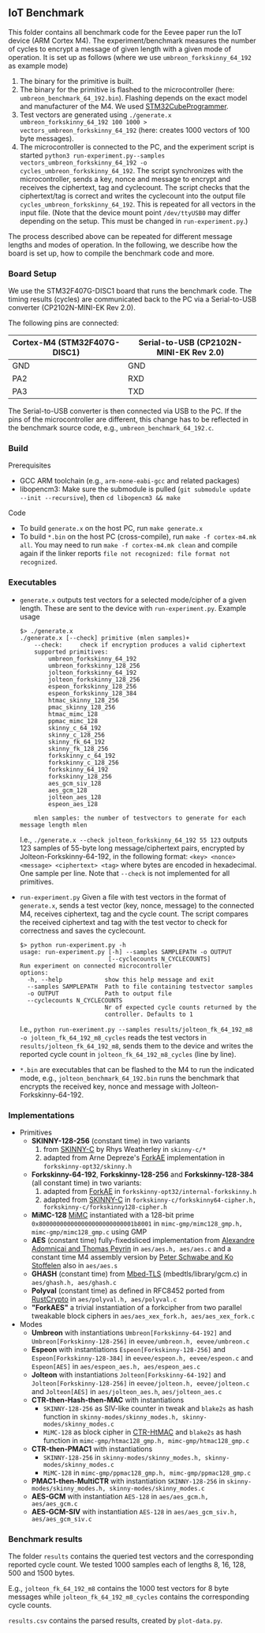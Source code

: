 ## IoT Benchmark
This folder contains all benchmark code for the Eevee paper run the IoT device (ARM Cortex M4).
The experiment/benchmark measures the number of cycles to encrypt a message of given length with a given mode of operation.
It is set up as follows (where we use `umbreon_forkskinny_64_192` as example mode)
  1. The binary for the primitive is built.
  2. The binary for the primitive is flashed to the microcontroller (here: `umbreon_benchmark_64_192.bin`). Flashing depends on the exact model and manufacturer of the M4. We used [STM32CubeProgrammer](https://www.st.com/en/development-tools/stm32cubeprog.html).
  3. Test vectors are generated using `./generate.x umbreon_forkskinny_64_192 100 1000 > vectors_umbreon_forkskinny_64_192` (here: creates 1000 vectors of 100 byte messages).
  4. The microcontroller is connected to the PC, and the experiment script is started `python3 run-experiment.py--samples vectors_umbreon_forkskinny_64_192 -o cycles_umbreon_forkskinny_64_192`.
     The script synchronizes with the microcontroller, sends a key, nonce and message to encrypt and receives the ciphertext, tag and cyclecount. The script checks that the ciphertext/tag is correct and writes the cyclecount into the output file `cycles_umbreon_forkskinny_64_192`. This is repeated for all vectors in the input file. (Note that the device mount point `/dev/ttyUSB0` may differ depending on the setup. This must be changed in `run-experiment.py`.)

The process described above can be repeated for different message lengths and modes of operation. In the following, we describe how the board is set up, how to compile the benchmark code and more.

### Board Setup
We use the STM32F407G-DISC1 board that runs the benchmark code. The timing results
(cycles) are communicated back to the PC via a Serial-to-USB converter (CP2102N-MINI-EK Rev 2.0).

The following pins are connected:

| Cortex-M4 (STM32F407G-DISC1) | Serial-to-USB (CP2102N-MINI-EK Rev 2.0) |
|------------------------------|-----------------------------------------|
| GND                          | GND                                     |
| PA2                          | RXD                                     |
| PA3                          | TXD                                     |

The Serial-to-USB converter is then connected via USB to the PC. If the pins of the microcontroller are different, this change has to be reflected in the benchmark source code, e.g., `umbreon_benchmark_64_192.c`.

### Build
Prerequisites
  - GCC ARM toolchain (e.g., `arm-none-eabi-gcc` and related packages)
  - libopencm3: Make sure the submodule is pulled (`git submodule update --init --recursive`), then `cd libopencm3 && make`

Code
  - To build `generate.x` on the host PC, run `make generate.x`
  - To build `*.bin` on the host PC (cross-compile), run `make -f cortex-m4.mk all`.
  You may need to run `make -f cortex-m4.mk clean` and compile again if the linker reports `file not recognized: file format not recognized`.

### Executables
- `generate.x` outputs test vectors for a selected mode/cipher of a given length.
	These are sent to the device with `run-experiment.py`.
	Example usage
	```
	$> ./generate.x
	./generate.x [--check] primitive (mlen samples)+
		--check:	 check if encryption produces a valid ciphertext
		supported primitives:
			umbreon_forkskinny_64_192
			umbreon_forkskinny_128_256
			jolteon_forkskinny_64_192
			jolteon_forkskinny_128_256
			espeon_forkskinny_128_256
			espeon_forkskinny_128_384
			htmac_skinny_128_256
			pmac_skinny_128_256
			htmac_mimc_128
			ppmac_mimc_128
			skinny_c_64_192
			skinny_c_128_256
			skinny_fk_64_192
			skinny_fk_128_256
			forkskinny_c_64_192
			forkskinny_c_128_256
			forkskinny_64_192
			forkskinny_128_256
			aes_gcm_siv_128
			aes_gcm_128
			jolteon_aes_128
			espeon_aes_128
	
		mlen samples: the number of testvectors to generate for each message length mlen
	```
	I.e., `./generate.x --check jolteon_forkskinny_64_192 55 123` outputs 123 samples of 55-byte long message/ciphertext pairs, encrypted by Jolteon-Forkskinny-64-192, in the following format: `<key> <nonce> <message> <ciphertext> <tag>` where bytes are encoded in hexadecimal. One sample per line. Note that `--check` is not implemented for all primitives.

- `run-experiment.py` Given a file with test vectors in the format of `generate.x`, sends a test vector (key, nonce, message) to the connected M4, receives ciphertext, tag and the cycle count. The script compares the received ciphertext and tag with the test vector to check for correctness and saves the cyclecount.
	```
	$> python run-experiment.py -h
	usage: run-experiment.py [-h] --samples SAMPLEPATH -o OUTPUT
	                         [--cyclecounts N_CYCLECOUNTS]
	Run experiment on connected microcontroller
	options:
	  -h, --help            show this help message and exit
	  --samples SAMPLEPATH  Path to file containing testvector samples
	  -o OUTPUT             Path to output file
	  --cyclecounts N_CYCLECOUNTS
	                        Nr of expected cycle counts returned by the
	                        controller. Defaults to 1
	```
	I.e., `python run-exeriment.py --samples results/jolteon_fk_64_192_m8 -o jolteon_fk_64_192_m8_cycles` reads the test vectors in `results/jolteon_fk_64_192_m8`, sends them to the device and writes the reported cycle count in `jolteon_fk_64_192_m8_cycles` (line by line).

- `*.bin` are executables that can be flashed to the M4 to run the indicated mode, e.g., `jolteon_benchmark_64_192.bin` runs the benchmark that encrypts the received key, nonce and message with Jolteon-Forkskinny-64-192.

### Implementations
- Primitives
  - **SKINNY-128-256** (constant time)  in two variants
    1. from [SKINNY-C](https://github.com/rweather/skinny-c) by Rhys Weatherley in `skinny-c/*`
    2. adapted from Arne Depreze's [ForkAE](https://github.com/ArneDeprez1/ForkAE-SW) implementation in `forkskinny-opt32/skinny.h`
  - **Forkskinny-64-192**, **Forkskinny-128-256** and **Forkskinny-128-384** (all constant time) in two variants:
    1. adapted from [ForkAE](https://github.com/ArneDeprez1/ForkAE-SW) in `forkskinny-opt32/internal-forkskinny.h`
    2. adapted from [SKINNY-C](https://github.com/rweather/skinny-c) in `forkskinny-c/forkskinny64-cipher.h, forkskinny-c/forkskinny128-cipher.h`
  - **MiMC-128** [MiMC](https://eprint.iacr.org/2016/492) instantiated with a 128-bit prime `0x800000000000000000000000001b8001` in `mimc-gmp/mimc128_gmp.h, mimc-gmp/mimc128_gmp.c` using GMP
  - **AES** (constant time) fully-fixedsliced implementation from [Alexandre Adomnicai and Thomas Peyrin](https://github.com/aadomn/aes/) in `aes/aes.h, aes/aes.c` and a constant time M4 assembly version by [Peter Schwabe and Ko Stoffelen](https://github.com/Ko-/aes-armcortexm) also in `aes/aes.s`
  - **GHASH** (constant time) from [Mbed-TLS](https://github.com/Mbed-TLS/mbedtls) (mbedtls/library/gcm.c) in `aes/ghash.h, aes/ghash.c`
  - **Polyval** (constant time) as defined in RFC8452 ported from [RustCrypto](https://github.com/RustCrypto/universal-hashes/blob/master/polyval/src/backend/soft32.rs) in `aes/polyval.h, aes/polyval.c`
  - **"ForkAES"** a trivial instantiation of a forkcipher from two parallel tweakable block ciphers in `aes/aes_xex_fork.h, aes/aes_xex_fork.c`
- Modes
  - **Umbreon** with instantiations `Umbreon[Forkskinny-64-192]` and `Umbreon[Forkskinny-128-256]` in `eevee/umbreon.h, eevee/umbreon.c`
  - **Espeon** with instantiations `Espeon[Forkskinny-128-256]` and `Espeon[Forkskinny-128-384]` in `eevee/espeon.h, eevee/espeon.c` and `Espeon[AES]` in `aes/espeon_aes.h, aes/espeon_aes.c`
  - **Jolteon** with instantiations `Jolteon[Forkskinny-64-192]` and `Jolteon[Forkskinny-128-256]` in `eevee/jolteon.h, eevee/jolteon.c` and `Jolteon[AES]` in `aes/jolteon_aes.h`, `aes/jolteon_aes.c`
  - **CTR-then-Hash-then-MAC** with instantiations
    - `SKINNY-128-256` as SIV-like counter in tweak and `blake2s` as hash function in `skinny-modes/skinny_modes.h, skinny-modes/skinny_modes.c`
    - `MiMC-128` as block cipher in [CTR-HtMAC](https://eprint.iacr.org/2017/496) and `blake2s` as hash function in `mimc-gmp/htmac128_gmp.h, mimc-gmp/htmac128_gmp.c`
  - **CTR-then-PMAC1** with instantiations
    - `SKINNY-128-256` in `skinny-modes/skinny_modes.h, skinny-modes/skinny_modes.c`
    - `MiMC-128` in `mimc-gmp/ppmac128_gmp.h, mimc-gmp/ppmac128_gmp.c`
  - **PMAC1-then-MultiCTR** with instantiation `SKINNY-128-256` in `skinny-modes/skinny_modes.h, skinny-modes/skinny_modes.c`
  - **AES-GCM** with instantiation `AES-128` in `aes/aes_gcm.h, aes/aes_gcm.c`
  - **AES-GCM-SIV** with instantiation `AES-128` in `aes/aes_gcm_siv.h, aes/aes_gcm_siv.c`

### Benchmark results
The folder `results` contains the queried test vectors and the corresponding reported cycle count. We tested 1000 samples each of lengths 8, 16, 128, 500 and 1500 bytes.

E.g., `jolteon_fk_64_192_m8` contains the 1000 test vectors for 8 byte messages while `jolteon_fk_64_192_m8_cycles` contains the corresponding cycle counts.

`results.csv` contains the parsed results, created by `plot-data.py`.
